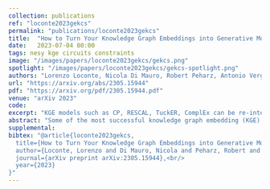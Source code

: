 ```yaml
---
collection: publications
ref: "loconte2023gekcs"
permalink: "publications/loconte2023gekcs"
title:  "How to Turn Your Knowledge Graph Embeddings into Generative Models via Probabilistic Circuits"
date:   2023-07-04 00:00
tags: nesy kge circuits constraints
image: "/images/papers/loconte2023gekcs/gekcs.png"
spotlight: "/images/papers/loconte2023gekcs/gekcs-spotlight.png"
authors: "Lorenzo Loconte, Nicola Di Mauro, Robert Peharz, Antonio Vergari"
url: "https://arxiv.org/abs/2305.15944"
pdf: "https://arxiv.org/pdf/2305.15944.pdf"
venue: "arXiv 2023"
code:
excerpt: "KGE models such as CP, RESCAL, TuckER, ComplEx can be re-interpreted as circuits to unlock their generative capabilities, scaling up inference and learning and guaranteeing the satisfaction of logical constraints by design."
abstract: "Some of the most successful knowledge graph embedding (KGE) models for link prediction -- CP, RESCAL, TuckER, ComplEx -- can be interpreted as energy-based models. Under this perspective they are not amenable for exact maximum-likelihood estimation (MLE), sampling and struggle to integrate logical constraints. This work re-interprets the score functions of these KGEs as circuits -- constrained computational graphs allowing efficient marginalisation. Then, we design two recipes to obtain efficient generative circuit models by either restricting their activations to be non-negative or squaring their outputs. Our interpretation comes with little or no loss of performance for link prediction, while the circuits framework unlocks exact learning by MLE, efficient sampling of new triples, and guarantee that logical constraints are satisfied by design. Furthermore, our models scale more gracefully than the original KGEs on graphs with millions of entities. "
supplemental: 
bibtex: "@article{loconte2023gekcs,
  title={How to Turn Your Knowledge Graph Embeddings into Generative Models via Probabilistic Circuits},<br/>
  author={Loconte, Lorenzo and Di Mauro, Nicola and Peharz, Robert and Vergari, Antonio},<br/>
  journal={arXiv preprint arXiv:2305.15944},<br/>
  year={2023}
}"
---
```

